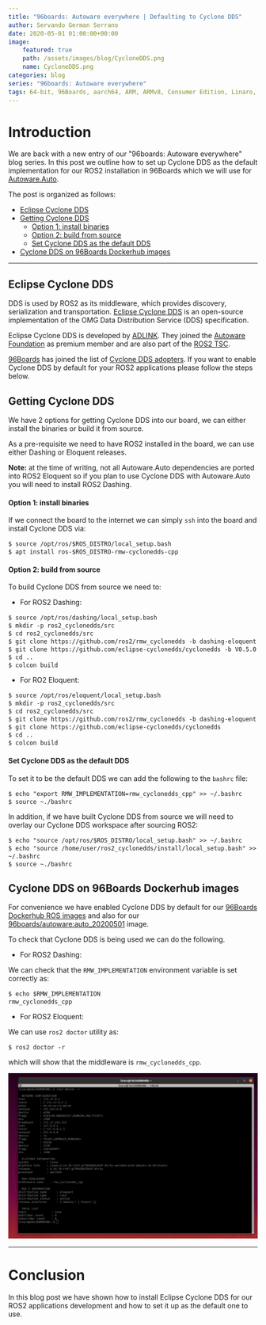 ```yaml
---
title: "96boards: Autoware everywhere | Defaulting to Cyclone DDS"
author: Servando German Serrano
date: 2020-05-01 01:00:00+00:00
image:
    featured: true
    path: /assets/images/blog/CycloneDDS.png
    name: CycloneDDS.png
categories: blog
series: "96boards: Autoware everywhere"
tags: 64-bit, 96Boards, aarch64, ARM, ARMv8, Consumer Edition, Linaro, Linux, arm64, real time, ROS2, Autoware, cyclonedds
---
```


# Introduction
We are back with a new entry of our "96boards: Autoware everywhere" blog series. In this post we outline how to set up Cyclone DDS as the default implementation for our ROS2 installation in 96Boards which we will use for [Autoware.Auto](https://www.autoware.auto/).

The post is organized as follows:
- [Eclipse Cyclone DDS](#eclipse-cyclone-dds)
- [Getting Cyclone DDS](#getting-cyclone-dds)
  - [Option 1: install binaries](#option-1-install-binaries)
  - [Option 2: build from source](#option-2-build-from-source)
  - [Set Cyclone DDS as the default DDS](#set-cyclone-dds-as-the-default-dds)
- [Cyclone DDS on 96Boards Dockerhub images](#cyclone-dds-on-96boards-dockerhub-images)


***
## Eclipse Cyclone DDS

DDS is used by ROS2 as its middleware, which provides discovery, serialization and transportation. [Eclipse Cyclone DDS](https://projects.eclipse.org/projects/iot.cyclonedds) is an open-source implementation of the OMG Data Distribution Service (DDS) specification.

Eclipse Cyclone DDS is developed by [ADLINK](https://www.adlinktech.com/en/index). They joined the [Autoware Foundation](https://www.autoware.org/) as premium member and are also part of the [ROS2 TSC](https://www.adlinktech.com/en/News_19091802275611506).

[96Boards](https://www.96boards.org/) has joined the list of [Cyclone DDS adopters](https://iot.eclipse.org/adopters/?#iot.cyclonedds). If you want to enable Cyclone DDS by default for your ROS2 applications please follow the steps below.

## Getting Cyclone DDS

We have 2 options for getting Cyclone DDS into our board, we can either install the binaries or build it from source.

As a pre-requisite we need to have ROS2 installed in the board, we can use either Dashing or Eloquent releases.

**Note:** at the time of writing, not all Autoware.Auto dependencies are ported into ROS2 Eloquent so if you plan to use Cyclone DDS with Autoware.Auto you will need to install ROS2 Dashing.

#### Option 1: install binaries

If we connect the board to the internet we can simply `ssh` into the board and install Cyclone DDS via:
```
$ source /opt/ros/$ROS_DISTRO/local_setup.bash
$ apt install ros-$ROS_DISTRO-rmw-cyclonedds-cpp
```

#### Option 2: build from source

To build Cyclone DDS from source we need to:
- For ROS2 Dashing:
```
$ source /opt/ros/dashing/local_setup.bash
$ mkdir -p ros2_cyclonedds/src
$ cd ros2_cyclonedds/src
$ git clone https://github.com/ros2/rmw_cyclonedds -b dashing-eloquent
$ git clone https://github.com/eclipse-cyclonedds/cyclonedds -b V0.5.0
$ cd ..
$ colcon build
```

- For RO2 Eloquent:
```
$ source /opt/ros/eloquent/local_setup.bash
$ mkdir -p ros2_cyclonedds/src
$ cd ros2_cyclonedds/src
$ git clone https://github.com/ros2/rmw_cyclonedds -b dashing-eloquent
$ git clone https://github.com/eclipse-cyclonedds/cyclonedds
$ cd ..
$ colcon build
```

#### Set Cyclone DDS as the default DDS

To set it to be the default DDS we can add the following to the `bashrc` file:
```
$ echo "export RMW_IMPLEMENTATION=rmw_cyclonedds_cpp" >> ~/.bashrc
$ source ~./bashrc
```

In addition, if we have built Cyclone DDS from source we will need to overlay our Cyclone DDS workspace after sourcing ROS2:
```
$ echo "source /opt/ros/$ROS_DISTRO/local_setup.bash" >> ~/.bashrc
$ echo "source /home/user/ros2_cyclonedds/install/local_setup.bash" >> ~/.bashrc
$ source ~./bashrc
```

## Cyclone DDS on 96Boards Dockerhub images

For convenience we have enabled Cyclone DDS by default for our [96Boards Dockerhub ROS images](https://hub.docker.com/r/96boards/ros/tags) and also for our [96boards/autoware:auto_20200501](https://hub.docker.com/r/96boards/autoware/tags) image.

To check that Cyclone DDS is being used we can do the following.
- For ROS2 Dashing:

We can check that the `RMW_IMPLEMENTATION` environment variable is set correctly as:
```
$ echo $RMW_IMPLEMENTATION
rmw_cyclonedds_cpp
```

- For ROS2 Eloquent:

We can use `ros2 doctor` utility as:
```
$ ros2 doctor -r
```
which will show that the middleware is `rmw_cyclonedds_cpp`.

![](/assets/images/blog/cyclonedds_check.png)

***

# Conclusion

In this blog post we have shown how to install Eclipse Cyclone DDS for our ROS2 applications development and how to set it up as the default one to use.
